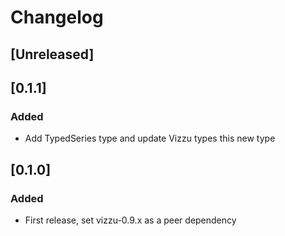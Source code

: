 # Changelog

## [Unreleased]

## [0.1.1]

### Added

-   Add TypedSeries type and update Vizzu types this new type

## [0.1.0]

### Added

-   First release, set vizzu-0.9.x as a peer dependency

